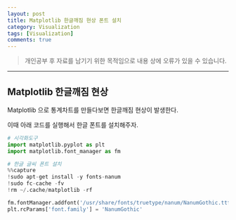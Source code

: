 ```yaml
---
layout: post
title: Matplotlib 한글깨짐 현상 폰트 설치 
category: Visualization
tags: [Visualization]
comments: true
---
```


> 개인공부 후 자료를 남기기 위한 목적임으로 내용 상에 오류가 있을 수 있습니다.    

<hr>

## Matplotlib 한글깨짐 현상

Matplotlib 으로 통계차트를 만들다보면 한글깨짐 현상이 발생한다.

이때 아래 코드를 실행해서 한글 폰트를 설치해주자.


```python 
# 시각화도구
import matplotlib.pyplot as plt
import matplotlib.font_manager as fm

# 한글 글씨 폰트 설치 
%%capture
!sudo apt-get install -y fonts-nanum
!sudo fc-cache -fv
!rm ~/.cache/matplotlib -rf

fm.fontManager.addfont('/usr/share/fonts/truetype/nanum/NanumGothic.ttf')
plt.rcParams['font.family'] = 'NanumGothic'
```
